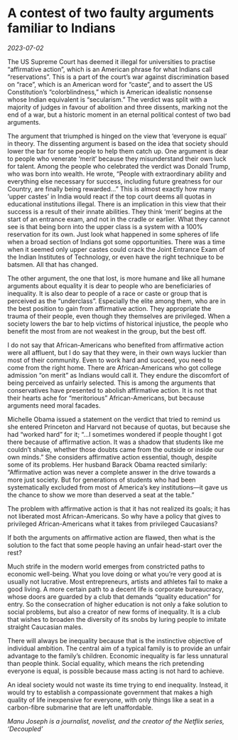 # A contest of two faulty arguments familiar to Indians

*2023-07-02*

The US Supreme Court has deemed it illegal for universities to practise
“affirmative action”, which is an American phrase for what Indians call
“reservations”. This is a part of the court’s war against discrimination
based on “race”, which is an American word for “caste”, and to assert
the US Constitution’s “colorblindness,” which is American idealistic
nonsense whose Indian equivalent is “secularism.” The verdict was split
with a majority of judges in favour of abolition and three dissents,
marking not the end of a war, but a historic moment in an eternal
political contest of two bad arguments.

The argument that triumphed is hinged on the view that ‘everyone is
equal’ in theory. The dissenting argument is based on the idea that
society should lower the bar for some people to help them catch up. One
argument is dear to people who venerate ‘merit’ because they
misunderstand their own luck for talent. Among the people who celebrated
the verdict was Donald Trump, who was born into wealth. He wrote,
“People with extraordinary ability and everything else necessary for
success, including future greatness for our Country, are finally being
rewarded…” This is almost exactly how many ‘upper castes’ in India would
react if the top court deems all quotas in educational institutions
illegal. There is an implication in this view that their success is a
result of their innate abilities. They think ‘merit’ begins at the start
of an entrance exam, and not in the cradle or earlier. What they cannot
see is that being born into the upper class is a system with a 100%
reservation for its own. Just look what happened in some spheres of life
when a broad section of Indians got some opportunities. There was a time
when it seemed only upper castes could crack the Joint Entrance Exam of
the Indian Institutes of Technology, or even have the right technique to
be batsmen. All that has changed.

The other argument, the one that lost, is more humane and like all
humane arguments about equality it is dear to people who are
beneficiaries of inequality. It is also dear to people of a race or
caste or group that is perceived as the “underclass”. Especially the
elite among them, who are in the best position to gain from affirmative
action. They appropriate the trauma of their people, even though they
themselves are privileged. When a society lowers the bar to help victims
of historical injustice, the people who benefit the most from are not
weakest in the group, but the best off.

I do not say that African-Americans who benefited from affirmative
action were all affluent, but I do say that they were, in their own ways
luckier than most of their community. Even to work hard and succeed, you
need to come from the right home. There are African-Americans who got
college admission “on merit” as Indians would call it. They endure the
discomfort of being perceived as unfairly selected. This is among the
arguments that conservatives have presented to abolish affirmative
action. It is not that their hearts ache for “meritorious”
African-Americans, but because arguments need moral facades.

Michelle Obama issued a statement on the verdict that tried to remind us
she entered Princeton and Harvard not because of quotas, but because she
had “worked hard” for it; “…I sometimes wondered if people thought I got
there because of affirmative action. It was a shadow that students like
me couldn’t shake, whether those doubts came from the outside or inside
our own minds.” She considers affirmative action essential, though,
despite some of its problems. Her husband Barack Obama reacted
similarly: “Affirmative action was never a complete answer in the drive
towards a more just society. But for generations of students who had
been systematically excluded from most of America’s key institutions—it
gave us the chance to show we more than deserved a seat at the table.”

The problem with affirmative action is that it has not realized its
goals; it has not liberated most African-Americans. So why have a policy
that gives to privileged African-Americans what it takes from privileged
Caucasians?

If both the arguments on affirmative action are flawed, then what is the
solution to the fact that some people having an unfair head-start over
the rest?

Much strife in the modern world emerges from constricted paths to
economic well-being. What you love doing or what you’re very good at is
usually not lucrative. Most entrepreneurs, artists and athletes fail to
make a good living. A more certain path to a decent life is corporate
bureaucracy, whose doors are guarded by a club that demands “quality
education” for entry. So the consecration of higher education is not
only a fake solution to social problems, but also a creator of new forms
of inequality. It is a club that wishes to broaden the diversity of its
snobs by luring people to imitate straight Caucasian males.

There will always be inequality because that is the instinctive
objective of individual ambition. The central aim of a typical family is
to provide an unfair advantage to the family’s children. Economic
inequality is far less unnatural than people think. Social equality,
which means the rich pretending everyone is equal, is possible because
mass acting is not hard to achieve.

An ideal society would not waste its time trying to end inequality.
Instead, it would try to establish a compassionate government that makes
a high quality of life inexpensive for everyone, with only things like a
seat in a carbon-fibre submarine that are left unaffordable.

*Manu Joseph is a journalist, novelist, and the creator of the Netflix
series, ‘Decoupled’*
